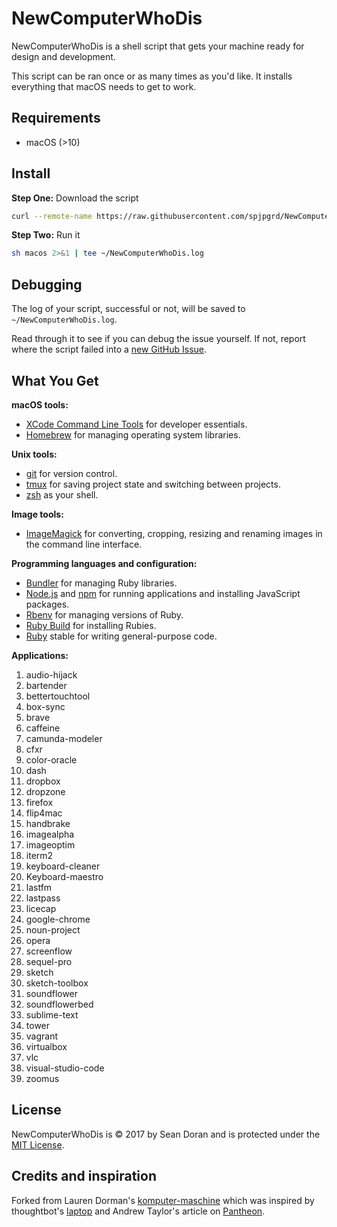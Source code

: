 NewComputerWhoDis
======

NewComputerWhoDis is a shell script that gets your machine ready for design and development.

This script can be ran once or as many times as you'd like. It installs everything that macOS needs to get to work.

## Requirements

* macOS (>10)

## Install

**Step One:** Download the script
```sh
curl --remote-name https://raw.githubusercontent.com/spjpgrd/NewComputerWhoDis/master/macos
```

**Step Two:** Run it
```sh
sh macos 2>&1 | tee ~/NewComputerWhoDis.log
```

## Debugging

The log of your script, successful or not, will be saved to `~/NewComputerWhoDis.log`.

Read through it to see if you can debug the issue yourself.
If not, report where the script failed into a [new GitHub Issue](https://github.com/spjpgrd/NewComputerWhoDis/issues/new).

## What You Get

**macOS tools:**

* [XCode Command Line Tools](https://developer.apple.com/xcode/downloads/) for developer essentials.
* [Homebrew](http://brew.sh/) for managing operating system libraries.

**Unix tools:**

* [git](https://git-scm.com/) for version control.
* [tmux](http://tmux.github.io/) for saving project state and switching between projects.
* [zsh](http://www.zsh.org/) as your shell.

**Image tools:**

* [ImageMagick](http://www.imagemagick.org/) for converting, cropping, resizing and renaming images in the command line interface.

**Programming languages and configuration:**

* [Bundler](http://bundler.io/) for managing Ruby libraries.
* [Node.js](http://nodejs.org/) and [npm](https://www.npmjs.org/) for running applications and installing JavaScript packages.
* [Rbenv](https://github.com/sstephenson/rbenv) for managing versions of Ruby.
* [Ruby Build](https://github.com/sstephenson/ruby-build) for installing Rubies.
* [Ruby](https://www.ruby-lang.org/en/) stable for writing general-purpose code.

**Applications:**

1. audio-hijack
2. bartender
3. bettertouchtool
4. box-sync
5. brave
6. caffeine
7. camunda-modeler
8. cfxr
9. color-oracle
10. dash
11. dropbox
12. dropzone
13. firefox
14. flip4mac
15. handbrake
16. imagealpha
17. imageoptim
18. iterm2
19. keyboard-cleaner
20. Keyboard-maestro
21. lastfm
22. lastpass
23. licecap
24. google-chrome
25. noun-project
26. opera
27. screenflow
28. sequel-pro
29. sketch
30. sketch-toolbox
31. soundflower
32. soundflowerbed
33. sublime-text
34. tower
35. vagrant
36. virtualbox
37. vlc
38. visual-studio-code
39. zoomus

## License

NewComputerWhoDis is © 2017 by Sean Doran and is protected under the [MIT License].

[MIT License]: LICENSE

## Credits and inspiration

Forked from Lauren Dorman's [komputer-maschine](https://github.com/laurendorman/komputer-maschine) which was inspired by thoughtbot's [laptop](https://github.com/thoughtbot/laptop/) and Andrew Taylor's article on [Pantheon](https://pantheon.io/blog/dev-setup-using-homebrew-os-x).
